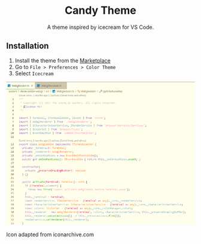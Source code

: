 <div align="center">

# Candy Theme

A theme inspired by icecream for VS Code.

</div>

## Installation

1. Install the theme from the [Marketplace](https://marketplace.visualstudio.com/items?itemName=meganrogge.icecream-theme)
2. Go to `File > Preferences > Color Theme`
3. Select `Icecream`

<img src="https://raw.githubusercontent.com/meganrogge/icecream-theme/main/theme.PNG" alt="Icecream theme preview" style="max-width:100%;">

Icon adapted from iconarchive.com